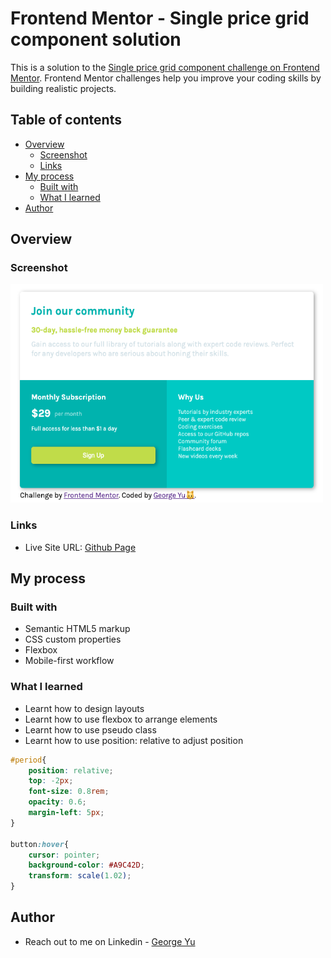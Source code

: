 # Frontend Mentor - Single price grid component solution

This is a solution to the [Single price grid component challenge on Frontend Mentor](https://www.frontendmentor.io/challenges/single-price-grid-component-5ce41129d0ff452fec5abbbc). Frontend Mentor challenges help you improve your coding skills by building realistic projects. 

## Table of contents

- [Overview](#overview)
  - [Screenshot](#screenshot)
  - [Links](#links)
- [My process](#my-process)
  - [Built with](#built-with)
  - [What I learned](#what-i-learned)
- [Author](#author)


## Overview

### Screenshot

<img src="images/Screenshot 2024-01-15 at 15.21.40.png" alt="screenshot" height= "350" width="500"/>


### Links

- Live Site URL: [Github Page](https://yubaichuan2000.github.io/pricing-card-frontend-challenge/)

## My process

### Built with

- Semantic HTML5 markup
- CSS custom properties
- Flexbox
- Mobile-first workflow

### What I learned

- Learnt how to design layouts
- Learnt how to use flexbox to arrange elements
- Learnt how to use pseudo class
- Learnt how to use position: relative to adjust position

```css
#period{
    position: relative;
    top: -2px;
    font-size: 0.8rem;
    opacity: 0.6;
    margin-left: 5px;
}

button:hover{
    cursor: pointer;
    background-color: #A9C42D;
    transform: scale(1.02);
}
```


## Author

- Reach out to me on Linkedin - [George Yu](https://www.linkedin.com/in/george-yu-a6800a227/)
